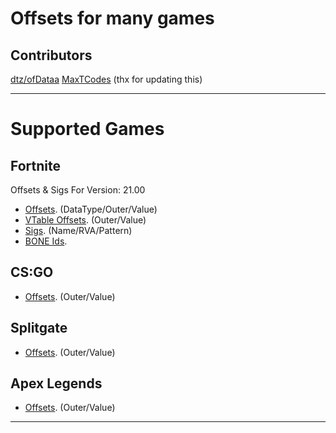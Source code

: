 # Offsets for many games

## Contributors
[dtz/ofDataa](https://github.com/ofDataa/)
[MaxTCodes](https://github.com/MaxTCodes) (thx for updating this)

---------------------
# Supported Games

## Fortnite

Offsets & Sigs For Version: 21.00

- [Offsets](https://github.com/ofDataa/offsets/blob/main/fortnite/all_offsets-21.00). (DataType/Outer/Value)
- [VTable Offsets](https://github.com/ofDataa/offsets/blob/main/fortnite/vtable-offsets). (Outer/Value)
- [Sigs](https://github.com/ofDataa/offsets/blob/main/fortnite/sigs). (Name/RVA/Pattern)
- [BONE Ids](https://github.com/ofDataa/offsets/blob/main/fortnite/BoneIDS.cpp).

## CS:GO

- [Offsets](https://github.com/ofDataa/offsets/blob/main/csgo/offsets). (Outer/Value)

## Splitgate

- [Offsets](https://github.com/ofDataa/offsets/blob/main/splitgate/offsets). (Outer/Value)

## Apex Legends

- [Offsets](https://github.com/ofDataa/offsets/blob/main/apexlegends/offsets). (Outer/Value)

---------------------
